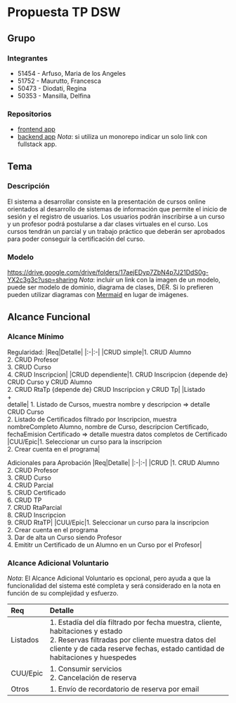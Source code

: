 # Propuesta TP DSW

## Grupo
### Integrantes
* 51454 - Arfuso, Maria de los Angeles
* 51752 - Maurutto, Francesca
* 50473 - Diodati, Regina
* 50353 - Mansilla, Delfina

### Repositorios
* [frontend app](https://github.com/franmaurutto/frontend_dsw.git)
* [backend app](https://github.com/franmaurutto/backend_dsw)
*Nota*: si utiliza un monorepo indicar un solo link con fullstack app.

## Tema
### Descripción
El sistema a desarrollar consiste en la presentación de cursos online orientados al desarrollo de sistemas de información que permite el inicio de sesión y el registro de usuarios. Los usuarios podrán inscribirse a un curso y un profesor podrá postularse a dar clases virtuales en el curso. Los cursos tendrán un parcial y un trabajo práctico que deberán ser aprobados para poder conseguir la certificación del curso.

### Modelo
https://drive.google.com/drive/folders/17aejEDyp7ZbN4p7J21DdS0g-YX2c3g3c?usp=sharing
*Nota*: incluir un link con la imagen de un modelo, puede ser modelo de dominio, diagrama de clases, DER. Si lo prefieren pueden utilizar diagramas con [Mermaid](https://mermaid.js.org) en lugar de imágenes.

## Alcance Funcional 

### Alcance Mínimo

Regularidad:
|Req|Detalle|
|:-|:-|
|CRUD simple|1. CRUD Alumno<br>2. CRUD Profesor<br>3. CRUD Curso<br>4. CRUD Inscripcion|
|CRUD dependiente|1. CRUD Inscripcion {depende de} CRUD Curso y CRUD Alumno <br>2. CRUD RtaTp {depende de} CRUD Inscripcion y CRUD Tp|
|Listado<br>+<br>detalle| 1. Listado de Cursos, muestra nombre y descripcion => detalle CRUD Curso<br> 2. Listado de Certificados filtrado por Inscripcion, muestra nombreCompleto Alumno, nombre de Curso, descripcion Certificado, fechaEmision Certificado => detalle muestra datos completos de Certificado
|CUU/Epic|1. Seleccionar un curso para la inscripcion<br>2. Crear cuenta en el programa|


Adicionales para Aprobación
|Req|Detalle|
|:-|:-|
|CRUD |1. CRUD Alumno<br>2. CRUD Profesor<br>3. CRUD Curso<br>4. CRUD Parcial<br>5. CRUD Certificado<br>6. CRUD TP<br>7. CRUD RtaParcial<br>8. CRUD Inscripcion<br>9. CRUD RtaTP|
|CUU/Epic|1. Seleccionar un curso para la inscripcion<br>2. Crear cuenta en el programa<br>3. Dar de alta un Curso siendo Profesor<br>4. Emititr un Certificado de un Alumno en un Curso por el Profesor|


### Alcance Adicional Voluntario

*Nota*: El Alcance Adicional Voluntario es opcional, pero ayuda a que la funcionalidad del sistema esté completa y será considerado en la nota en función de su complejidad y esfuerzo.

|Req|Detalle|
|:-|:-|
|Listados |1. Estadía del día filtrado por fecha muestra, cliente, habitaciones y estado <br>2. Reservas filtradas por cliente muestra datos del cliente y de cada reserve fechas, estado cantidad de habitaciones y huespedes|
|CUU/Epic|1. Consumir servicios<br>2. Cancelación de reserva|
|Otros|1. Envío de recordatorio de reserva por email|

